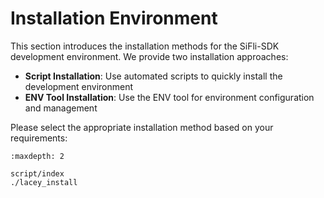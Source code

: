 # Installation Environment

This section introduces the installation methods for the SiFli-SDK development environment. We provide two installation approaches:

- **Script Installation**: Use automated scripts to quickly install the development environment
- **ENV Tool Installation**: Use the ENV tool for environment configuration and management

Please select the appropriate installation method based on your requirements:

```{toctree}
:maxdepth: 2

script/index
./lacey_install
```